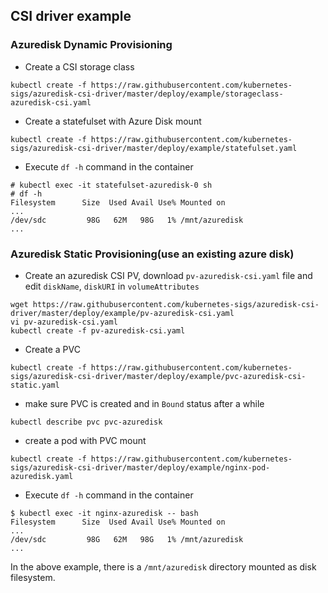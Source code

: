 ## CSI driver example
### Azuredisk Dynamic Provisioning
 - Create a CSI storage class
```
kubectl create -f https://raw.githubusercontent.com/kubernetes-sigs/azuredisk-csi-driver/master/deploy/example/storageclass-azuredisk-csi.yaml
```

 - Create a statefulset with Azure Disk mount
```
kubectl create -f https://raw.githubusercontent.com/kubernetes-sigs/azuredisk-csi-driver/master/deploy/example/statefulset.yaml
```

 - Execute `df -h` command in the container
```
# kubectl exec -it statefulset-azuredisk-0 sh
# df -h
Filesystem      Size  Used Avail Use% Mounted on
...
/dev/sdc         98G   62M   98G   1% /mnt/azuredisk
...
```

### Azuredisk Static Provisioning(use an existing azure disk)
 - Create an azuredisk CSI PV, download `pv-azuredisk-csi.yaml` file and edit `diskName`, `diskURI` in `volumeAttributes`
```
wget https://raw.githubusercontent.com/kubernetes-sigs/azuredisk-csi-driver/master/deploy/example/pv-azuredisk-csi.yaml
vi pv-azuredisk-csi.yaml
kubectl create -f pv-azuredisk-csi.yaml
```

 - Create a PVC
```
kubectl create -f https://raw.githubusercontent.com/kubernetes-sigs/azuredisk-csi-driver/master/deploy/example/pvc-azuredisk-csi-static.yaml
```

 - make sure PVC is created and in `Bound` status after a while
```
kubectl describe pvc pvc-azuredisk
```

 - create a pod with PVC mount
```
kubectl create -f https://raw.githubusercontent.com/kubernetes-sigs/azuredisk-csi-driver/master/deploy/example/nginx-pod-azuredisk.yaml
```

 - Execute `df -h` command in the container
```
$ kubectl exec -it nginx-azuredisk -- bash
Filesystem      Size  Used Avail Use% Mounted on
...
/dev/sdc         98G   62M   98G   1% /mnt/azuredisk
...
```
In the above example, there is a `/mnt/azuredisk` directory mounted as disk filesystem.

